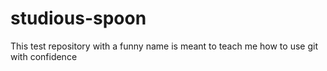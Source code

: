 # studious-spoon
 This test repository with a funny name is meant to teach me how to use git with confidence
